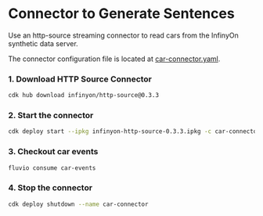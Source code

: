 # Connector to Generate Sentences

Use an http-source streaming connector to read cars from the InfinyOn synthetic data server. 

The connector configuration file is located at [car-connector.yaml](car-connector.yaml).

### 1. Download HTTP Source Connector

```bash
cdk hub download infinyon/http-source@0.3.3
```

### 2. Start the connector

```bash
cdk deploy start --ipkg infinyon-http-source-0.3.3.ipkg -c car-connector.yaml
```

### 3. Checkout  car events

```bash
fluvio consume car-events
```

### 4. Stop the connector

```bash
cdk deploy shutdown --name car-connector
```
